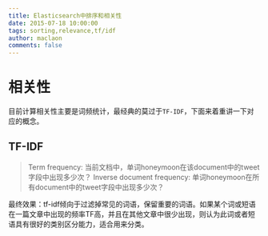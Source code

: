 ```yaml
---
title: Elasticsearch中排序和相关性
date: 2015-07-18 10:00:00
tags: sorting,relevance,tf/idf
author: maclaon
comments: false
---
```

# 相关性
目前计算相关性主要是词频统计，最经典的莫过于`TF-IDF`，下面来着重讲一下对应的概念。

## TF-IDF
> Term frequency: 当前文档中，单词honeymoon在该document中的tweet字段中出现多少次？
> Inverse document frequency: 单词honeymoon在所有document中的tweet字段中出现多少次？

最终效果：tf-idf倾向于过滤掉常见的词语，保留重要的词语。如果某个词或短语在一篇文章中出现的频率TF高，并且在其他文章中很少出现，则认为此词或者短语具有很好的类别区分能力，适合用来分类。


